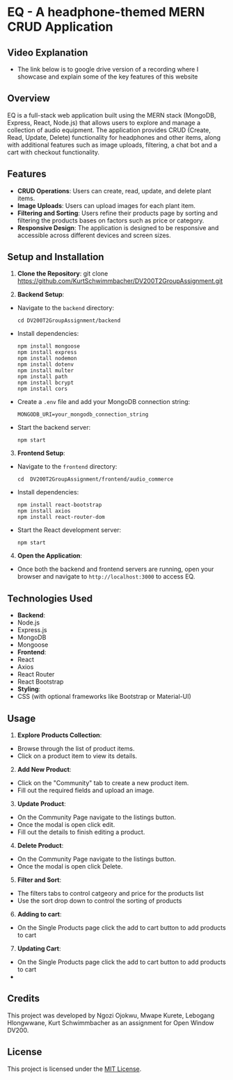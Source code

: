 # EQ - A headphone-themed MERN CRUD Application

## Video Explanation
- The link below is to google drive version of a recording where I showcase and explain some of the key features of this website


## Overview

EQ is a full-stack web application built using the MERN stack (MongoDB, Express, React, Node.js) that allows users to explore and manage a collection of audio equipment. The application provides CRUD (Create, Read, Update, Delete) functionality for headphones and other items, along with additional features such as image uploads, filtering, a chat bot and a cart with checkout functionality.

## Features

- **CRUD Operations**: Users can create, read, update, and delete plant items.
- **Image Uploads**: Users can upload images for each plant item.
- **Filtering and Sorting**: Users refine their products page by sorting and filtering the products bases on factors such as price or category.
- **Responsive Design**: The application is designed to be responsive and accessible across different devices and screen sizes.

## Setup and Installation

1. **Clone the Repository**: 
git clone https://github.com/KurtSchwimmbacher/DV200T2GroupAssignment.git

2. **Backend Setup**:
- Navigate to the `backend` directory:
  ```
  cd DV200T2GroupAssignment/backend
  ```
- Install dependencies:
  ```
  npm install mongoose
  npm install express
  npm install nodemon
  npm install dotenv
  npm install multer
  npm install path
  npm install bcrypt
  npm install cors
  ```
- Create a `.env` file and add your MongoDB connection string:
  ```
  MONGODB_URI=your_mongodb_connection_string
  ```
- Start the backend server:
  ```
  npm start
  ```

3. **Frontend Setup**:
- Navigate to the `frontend` directory:
  ```
  cd  DV200T2GroupAssignment/frontend/audio_commerce
  ```
- Install dependencies:
  ```
  npm install react-bootstrap
  npm install axios
  npm install react-router-dom
  ```
- Start the React development server:
  ```
  npm start
  ```

4. **Open the Application**:
- Once both the backend and frontend servers are running, open your browser and navigate to `http://localhost:3000` to access EQ.

## Technologies Used

- **Backend**:
- Node.js
- Express.js
- MongoDB
- Mongoose
- **Frontend**:
- React
- Axios
- React Router
- React Bootstrap
- **Styling**:
- CSS (with optional frameworks like Bootstrap or Material-UI)

## Usage

1. **Explore Products Collection**:
- Browse through the list of product items.
- Click on a product item to view its details.

2. **Add New Product**:
- Click on the "Community" tab to create a new product item.
- Fill out the required fields and upload an image.

3. **Update Product**:
- On the Community Page navigate to the listings button.
- Once the modal is open click edit.
- Fill out the details to finish editing a product.

4. **Delete Product**:
- On the Community Page navigate to the listings button.
- Once the modal is open click Delete.

5. **Filter and Sort**:
- The filters tabs to control catgeory and price for the products list
- Use the sort drop down to control the sorting of products

6. **Adding to cart**:
- On the Single Products page click the add to cart button to add products to cart

7. **Updating Cart**:
- On the Single Products page click the add to cart button to add products to cart
- 



## Credits

This project was developed by Ngozi Ojokwu, Mwape Kurete, Lebogang Hlongwwane, Kurt Schwimmbacher as an assignment for Open Window DV200. 

## License

This project is licensed under the [MIT License](LICENSE).
